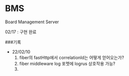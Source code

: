 # BMS
Board Management Server

02/17 : 구현 완료

###기록

- 22/02/10
  1. fiber의 fastHttp에서 correlationId는 어떻게 얻어오는가?
  2. fiber middleware log 포멧에 logrus 상호작용 가능?
  3. 
